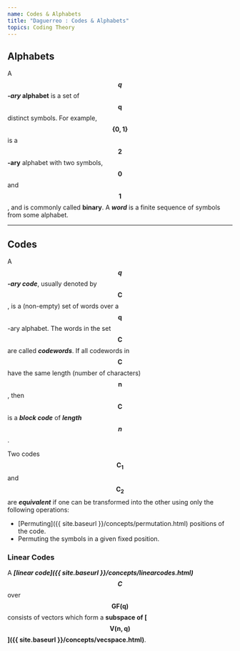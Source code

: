 ```yaml
---
name: Codes & Alphabets
title: "Daguerreo : Codes & Alphabets"
topics: Coding Theory
---
```

## Alphabets
A ___$$\pmb {q}$$-ary_ alphabet__ is a set of $$\pmb {q}$$ distinct symbols. For example, $$\pmb {\{0, 1\}}$$ is a __$$\pmb {2}$$-ary__ alphabet with two symbols, $$\pmb {0}$$ and $$\pmb {1}$$, and is commonly called __binary__. A ___word___ is a finite sequence of symbols from some alphabet.

<hr id="post-mid">

## Codes

A ___$$\pmb {q}$$-ary code___, usually denoted by $$\pmb {C}$$, is a (non-empty) set of words over a $$\pmb {q}$$-ary alphabet. The words in the set $$\pmb {C}$$ are called ___codewords___. If all codewords in $$\pmb {C}$$ have the same length (number of characters) $$\pmb {n}$$, then $$\pmb {C}$$ is a ___block code___ of ___length $$\pmb {n}$$___.

Two codes $$\pmb{C_1}$$ and $$\pmb{C_2}$$ are ___equivalent___ if one can be transformed into the other using only the following operations:

* [Permuting]({{ site.baseurl }}/concepts/permutation.html) positions of the code.
* Permuting the symbols in a given fixed position.

### Linear Codes

A ___[linear code]({{ site.baseurl }}/concepts/linearcodes.html) $$\pmb {C}$$___ over $$\pmb {GF(q)}$$ consists of vectors which form a __subspace of [$$\pmb {V(n, q)}$$]({{ site.baseurl }}/concepts/vecspace.html)__.